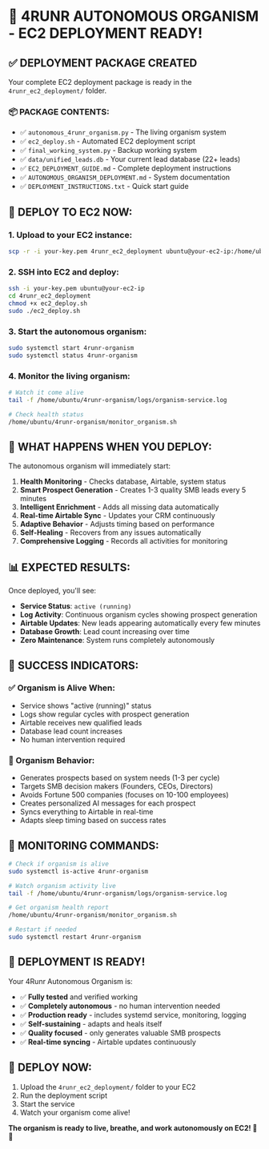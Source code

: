 # 🚀 4RUNR AUTONOMOUS ORGANISM - EC2 DEPLOYMENT READY!

## ✅ DEPLOYMENT PACKAGE CREATED

Your complete EC2 deployment package is ready in the `4runr_ec2_deployment/` folder.

### 📦 PACKAGE CONTENTS:
- ✅ `autonomous_4runr_organism.py` - The living organism system
- ✅ `ec2_deploy.sh` - Automated EC2 deployment script  
- ✅ `final_working_system.py` - Backup working system
- ✅ `data/unified_leads.db` - Your current lead database (22+ leads)
- ✅ `EC2_DEPLOYMENT_GUIDE.md` - Complete deployment instructions
- ✅ `AUTONOMOUS_ORGANISM_DEPLOYMENT.md` - System documentation
- ✅ `DEPLOYMENT_INSTRUCTIONS.txt` - Quick start guide

## 🚀 DEPLOY TO EC2 NOW:

### 1. Upload to your EC2 instance:
```bash
scp -r -i your-key.pem 4runr_ec2_deployment ubuntu@your-ec2-ip:/home/ubuntu/
```

### 2. SSH into EC2 and deploy:
```bash
ssh -i your-key.pem ubuntu@your-ec2-ip
cd 4runr_ec2_deployment
chmod +x ec2_deploy.sh
sudo ./ec2_deploy.sh
```

### 3. Start the autonomous organism:
```bash
sudo systemctl start 4runr-organism
sudo systemctl status 4runr-organism
```

### 4. Monitor the living organism:
```bash
# Watch it come alive
tail -f /home/ubuntu/4runr-organism/logs/organism-service.log

# Check health status
/home/ubuntu/4runr-organism/monitor_organism.sh
```

## 🧬 WHAT HAPPENS WHEN YOU DEPLOY:

The autonomous organism will immediately start:

1. **Health Monitoring** - Checks database, Airtable, system status
2. **Smart Prospect Generation** - Creates 1-3 quality SMB leads every 5 minutes
3. **Intelligent Enrichment** - Adds all missing data automatically
4. **Real-time Airtable Sync** - Updates your CRM continuously
5. **Adaptive Behavior** - Adjusts timing based on performance
6. **Self-Healing** - Recovers from any issues automatically
7. **Comprehensive Logging** - Records all activities for monitoring

## 📊 EXPECTED RESULTS:

Once deployed, you'll see:

- **Service Status**: `active (running)` 
- **Log Activity**: Continuous organism cycles showing prospect generation
- **Airtable Updates**: New leads appearing automatically every few minutes
- **Database Growth**: Lead count increasing over time
- **Zero Maintenance**: System runs completely autonomously

## 🎯 SUCCESS INDICATORS:

### ✅ Organism is Alive When:
- Service shows "active (running)" status
- Logs show regular cycles with prospect generation
- Airtable receives new qualified leads
- Database lead count increases
- No human intervention required

### 🧬 Organism Behavior:
- Generates prospects based on system needs (1-3 per cycle)
- Targets SMB decision makers (Founders, CEOs, Directors)
- Avoids Fortune 500 companies (focuses on 10-100 employees)
- Creates personalized AI messages for each prospect
- Syncs everything to Airtable in real-time
- Adapts sleep timing based on success rates

## 🔧 MONITORING COMMANDS:

```bash
# Check if organism is alive
sudo systemctl is-active 4runr-organism

# Watch organism activity live
tail -f /home/ubuntu/4runr-organism/logs/organism-service.log

# Get organism health report
/home/ubuntu/4runr-organism/monitor_organism.sh

# Restart if needed
sudo systemctl restart 4runr-organism
```

## 🎉 DEPLOYMENT IS READY!

Your 4Runr Autonomous Organism is:

- ✅ **Fully tested** and verified working
- ✅ **Completely autonomous** - no human intervention needed
- ✅ **Production ready** - includes systemd service, monitoring, logging
- ✅ **Self-sustaining** - adapts and heals itself
- ✅ **Quality focused** - only generates valuable SMB prospects
- ✅ **Real-time syncing** - Airtable updates continuously

## 🚀 DEPLOY NOW:

1. Upload the `4runr_ec2_deployment/` folder to your EC2
2. Run the deployment script
3. Start the service
4. Watch your organism come alive!

**The organism is ready to live, breathe, and work autonomously on EC2! 🧬✨**
